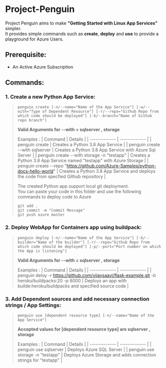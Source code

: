 # Project-Penguin
Project Penguin aims to make **"Getting Started with Linux App Services"** simpler. <br>
It provides simple commands such as **create**, **deploy** and **use** to provide a playground for Azure Users.

## Prerequisite:
- An Active Azure Subscription

## Commands:
### 1. Create a new Python App Service:      
   > ```console
   > penguin create [-n/--name="Name of the App Service"] [-w/--with="Type of Dependent Resource"] [-r/--repo="Github Repo from which code should be deployed"] [-b/--branch="Name of Github repo branch"] 
   > ```
   > **Valid Arguments for --with = sqlserver , storage** <br/>
   >
   > Examples :
   > | Command  | Details |
   > | ------------- | ------------- |
   > | penguin create | Creates a Python 3.8 App Service  |
   > | penguin create --with sqlserver | Creates a Python 3.8 App Service with Azure Sql Server |
   > | penguin create --with storage -n "testapp" | Creates a Python 3.8 App Service named "testapp" with Azure Storage |
   > | penguin create --repo "https://github.com/Azure-Samples/python-docs-hello-world" | Creates a Python 3.8 App Service and deploys the code from specfied Github repository |
   > 
   > The created Python app support local git deployment. <br>
   > You can paste your code in this folder and use the following commands to deploy code to Azure
   > ```console
   > git add .
   > git commit -m "Commit Message"
   > git push azure master
   >```
    
### 2. Deploy WebApp for Containers app using buildpack:      
   > ```console
   > penguin deploy [-n/--name="Name of the App Service"] [-b/--builder="Name of the builder"] [-r/--repo="Github Repo from which code should be deployed"] [-p/--port="Port number on which the App is listening"] 
   > ```
   > **Valid Arguments for --with = sqlserver , storage** <br/>
   >
   > Examples :
   > | Command  | Details |
   > | ------------- | ------------- |
   > | penguin deloy -r https://github.com/vijaysaayi/flask-example.git -b heroku/buildpacks:20 -p 8000 | Deploys an app with builde:heroku/buildpacks and specified source code  |
   
### 3. Add Dependent sources and add necessary connection strings / App Settings:      
   > ```console
   > penguin use [dependent resource type] [-n/--name="Name of the App Service"]
   > ```
   > **Accepted values for [dependent resource type] are sqlserver , storage** <br/>
   >
   > Examples :
   > | Command  | Details |
   > | ------------- | ------------- |
   > | penguin use sqlserver | Deploys Azure SQL Server  |
   > | penguin use storage -n "testapp" | Deploys Azure Storage and adds connection strings for "testapp" |
   
   
         


